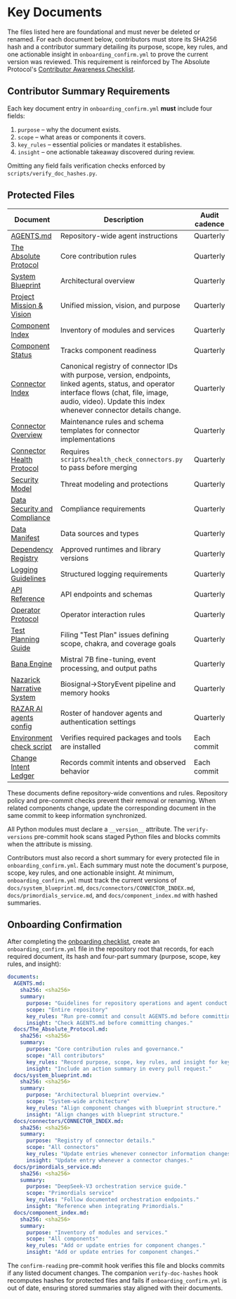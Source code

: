 # Key Documents

The files listed here are foundational and must never be deleted or renamed.
For each document below, contributors must store its SHA256 hash and a
contributor summary detailing its purpose, scope, key rules, and one actionable
insight in `onboarding_confirm.yml` to prove the current version was reviewed.
This requirement is reinforced by The Absolute Protocol's
[Contributor Awareness Checklist](The_Absolute_Protocol.md#contributor-awareness-checklist).

## Contributor Summary Requirements
Each key document entry in `onboarding_confirm.yml` **must** include four
fields:

1. `purpose` – why the document exists.
2. `scope` – what areas or components it covers.
3. `key_rules` – essential policies or mandates it establishes.
4. `insight` – one actionable takeaway discovered during review.

Omitting any field fails verification checks enforced by `scripts/verify_doc_hashes.py`.

## Protected Files

| Document | Description | Audit cadence |
| --- | --- | --- |
| [AGENTS.md](../AGENTS.md) | Repository-wide agent instructions | Quarterly |
| [The Absolute Protocol](The_Absolute_Protocol.md) | Core contribution rules | Quarterly |
| [System Blueprint](system_blueprint.md) | Architectural overview | Quarterly |
| [Project Mission & Vision](project_mission_vision.md) | Unified mission, vision, and purpose | Quarterly |
| [Component Index](component_index.md) | Inventory of modules and services | Quarterly |
| [Component Status](component_status.md) | Tracks component readiness | Quarterly |
| [Connector Index](connectors/CONNECTOR_INDEX.md) | Canonical registry of connector IDs with purpose, version, endpoints, linked agents, status, and operator interface flows (chat, file, image, audio, video). Update this index whenever connector details change. | Quarterly |
| [Connector Overview](connectors/README.md) | Maintenance rules and schema templates for connector implementations | Quarterly |
| [Connector Health Protocol](connector_health_protocol.md) | Requires `scripts/health_check_connectors.py` to pass before merging | Quarterly |
| [Security Model](security_model.md) | Threat modeling and protections | Quarterly |
| [Data Security and Compliance](data_security.md) | Compliance requirements | Quarterly |
| [Data Manifest](data_manifest.md) | Data sources and types | Quarterly |
| [Dependency Registry](dependency_registry.md) | Approved runtimes and library versions | Quarterly |
| [Logging Guidelines](logging_guidelines.md) | Structured logging requirements | Quarterly |
| [API Reference](api_reference.md) | API endpoints and schemas | Quarterly |
| [Operator Protocol](operator_protocol.md) | Operator interaction rules | Quarterly |
| [Test Planning Guide](onboarding/test_planning.md) | Filing "Test Plan" issues defining scope, chakra, and coverage goals | Quarterly |
| [Bana Engine](bana_engine.md) | Mistral 7B fine-tuning, event processing, and output paths | Quarterly |
| [Nazarick Narrative System](nazarick_narrative_system.md) | Biosignal→StoryEvent pipeline and memory hooks | Quarterly |
| [RAZAR AI agents config](../config/razar_ai_agents.json) | Roster of handover agents and authentication settings | Quarterly |
| [Environment check script](../scripts/check_env.py) | Verifies required packages and tools are installed | Each commit |
| [Change Intent Ledger](../logs/change_intent.jsonl) | Records commit intents and observed behavior | Each commit |

These documents define repository-wide conventions and rules. Repository policy
and pre-commit checks prevent their removal or renaming. When related components
change, update the corresponding document in the same commit to keep information
synchronized.

All Python modules must declare a `__version__` attribute. The `verify-versions`
pre-commit hook scans staged Python files and blocks commits when the attribute
is missing.

Contributors must also record a short summary for every protected file in
`onboarding_confirm.yml`. Each summary must note the document's purpose, scope,
key rules, and one actionable insight. At minimum, `onboarding_confirm.yml` must track the
current versions of `docs/system_blueprint.md`, `docs/connectors/CONNECTOR_INDEX.md`,
`docs/primordials_service.md`, and `docs/component_index.md` with hashed
summaries.

## Onboarding Confirmation

After completing the [onboarding checklist](onboarding/README.md), create an
`onboarding_confirm.yml` file in the repository root that records, for each
required document, its hash and four-part summary (purpose, scope, key rules,
and insight):

```yaml
documents:
  AGENTS.md:
    sha256: <sha256>
    summary:
      purpose: "Guidelines for repository operations and agent conduct."
      scope: "Entire repository"
      key_rules: "Run pre-commit and consult AGENTS.md before committing."
      insight: "Check AGENTS.md before committing changes."
  docs/The_Absolute_Protocol.md:
    sha256: <sha256>
    summary:
      purpose: "Core contribution rules and governance."
      scope: "All contributors"
      key_rules: "Record purpose, scope, key rules, and insight for key docs."
      insight: "Include an action summary in every pull request."
  docs/system_blueprint.md:
    sha256: <sha256>
    summary:
      purpose: "Architectural blueprint overview."
      scope: "System-wide architecture"
      key_rules: "Align component changes with blueprint structure."
      insight: "Align changes with blueprint structure."
  docs/connectors/CONNECTOR_INDEX.md:
    sha256: <sha256>
    summary:
      purpose: "Registry of connector details."
      scope: "All connectors"
      key_rules: "Update entries whenever connector information changes."
      insight: "Update entry whenever a connector changes."
  docs/primordials_service.md:
    sha256: <sha256>
    summary:
      purpose: "DeepSeek-V3 orchestration service guide."
      scope: "Primordials service"
      key_rules: "Follow documented orchestration endpoints."
      insight: "Reference when integrating Primordials."
  docs/component_index.md:
    sha256: <sha256>
    summary:
      purpose: "Inventory of modules and services."
      scope: "All components"
      key_rules: "Add or update entries for component changes."
      insight: "Add or update entries for component changes."
```

The `confirm-reading` pre-commit hook verifies this file and blocks commits if
any listed document changes. The companion `verify-doc-hashes` hook recomputes
hashes for protected files and fails if `onboarding_confirm.yml` is out of date,
ensuring stored summaries stay aligned with their documents.
